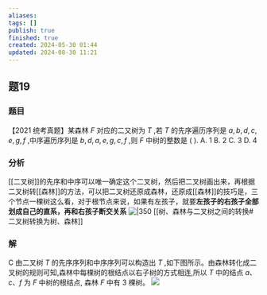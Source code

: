 ```yaml
---
aliases: 
tags: []
publish: true
finished: true
created: 2024-05-30 01:44
updated: 2024-08-30 11:21
---
```

## 题19
### 题目
【2021 统考真题】某森林 $F$ 对应的二又树为 $T$ ,若 $T$ 的先序遍历序列是 $a,b,d,c,e,g,f$ ,中序遍历序列是 $b,d,a,e,g,c,f$ ,则 $F$ 中树的整数是 ( ).
A. 1 
B. 2 
C. 3 
D. 4
### 分析
[[二叉树]]的先序和中序可以唯一确定这个二叉树，然后把二叉树画出来，再根据二叉树转[[森林]]的方法，可以把二叉树还原成森林，还原成[[森林]]的技巧是，三个节点一棵树这么看，对于根节点来说，如果有左孩子，就要**左孩子的右孩子全部划成自己的直系，再和右孩子断交关系**
![|350](https://img.hwenyi.live/202408301336478.webp)
[[树、森林与二叉树之间的转换#二叉树转换为树、森林]]
### 解
C
由二叉树 $T$ 的先序序列和中序序列可以构造出 $T$ ,如下图所示。由森林转化成二叉树的规则可知,森林中每棵树的根结点以右子树的方式相连,所以 $T$ 中的结点 $a\text{、}c\text{、}f$ 为 $F$ 中树的根结点, 森林 $F$ 中有 3 棵树。
![](https://img.hwenyi.live/202408301336693.webp)
